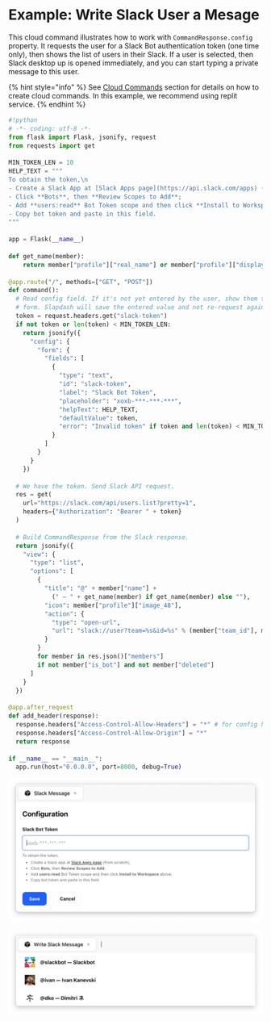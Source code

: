 # Example: Write Slack User a Mesage

This cloud command illustrates how to work with `CommandResponse.config` property. It requests the user for a Slack Bot authentication token \(one time only\), then shows the list of users in their Slack. If a user is selected, then Slack desktop up is opened immediately, and you can start typing a private message to this user.

{% hint style="info" %}
See [Cloud Commands](https://developers.slapdash.com/command-bar-101/cloud-commands) section for details on how to create cloud commands. In this example, we recommend using replit service.
{% endhint %}

```python
#!python
# -*- coding: utf-8 -*-
from flask import Flask, jsonify, request
from requests import get

MIN_TOKEN_LEN = 10
HELP_TEXT = """
To obtain the token,\n
- Create a Slack App at [Slack Apps page](https://api.slack.com/apps) (from scratch);
- Click **Bots**, then **Review Scopes to Add**;
- Add **users:read** Bot Token scope and then click **Install to Workspace** above;
- Copy bot token and paste in this field.
"""

app = Flask(__name__)

def get_name(member):
    return member["profile"]["real_name"] or member["profile"]["display_name"]

@app.route("/", methods=["GET", "POST"])
def command():
  # Read config field. If it's not yet entered by the user, show them the input
  # form. Slapdash will save the entered value and not re-request again.
  token = request.headers.get("slack-token")
  if not token or len(token) < MIN_TOKEN_LEN:
    return jsonify({
      "config": {
        "form": {
          "fields": [
            {
              "type": "text",
              "id": "slack-token",
              "label": "Slack Bot Token",
              "placeholder": "xoxb-***-***-***",
              "helpText": HELP_TEXT,
              "defaultValue": token,
              "error": "Invalid token" if token and len(token) < MIN_TOKEN_LEN else None
            }
          ]
        }
      }
    })

  # We have the token. Send Slack API request.
  res = get(
    url="https://slack.com/api/users.list?pretty=1",
    headers={"Authorization": "Bearer " + token}
  )

  # Build CommandResponse from the Slack response.
  return jsonify({
    "view": {
      "type": "list",
      "options": [
        {
          "title": "@" + member["name"] + 
            (" — " + get_name(member) if get_name(member) else ""),
          "icon": member["profile"]["image_48"],
          "action": {
            "type": "open-url",
            "url": "slack://user?team=%s&id=%s" % (member["team_id"], member["id"])
          }
        }
        for member in res.json()["members"]
        if not member["is_bot"] and not member["deleted"]
      ]
    }
  })

@app.after_request
def add_header(response):
  response.headers["Access-Control-Allow-Headers"] = "*" # for config headers
  response.headers["Access-Control-Allow-Origin"] = "*"
  return response

if __name__ == "__main__":
  app.run(host="0.0.0.0", port=8080, debug=True)
```

![](../.gitbook/assets/screen-shot-2021-06-21-at-12.16.21-am.png)

![](../.gitbook/assets/screen-shot-2021-06-20-at-2.31.40-pm.png)

